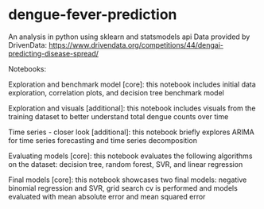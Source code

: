 # dengue-fever-prediction

An analysis in python using sklearn and statsmodels api 
Data provided by DrivenData: https://www.drivendata.org/competitions/44/dengai-predicting-disease-spread/

Notebooks:

Exploration and benchmark model [core]: this notebook includes initial data exploration, correlation plots, and decision tree benchmark model

Exploration and visuals [additional]: this notebook includes visuals from the training dataset to better understand total dengue counts over time 

Time series - closer look [additional]: this notebook briefly explores ARIMA for time series forecasting and time series decomposition

Evaluating models [core]: this notebook evaluates the following algorithms on the dataset: decision tree, random forest, SVR, and linear regression

Final models [core]: this notebook showcases two final models: negative binomial regression and SVR, grid search cv is performed and models evaluated with mean absolute error and mean squared error
